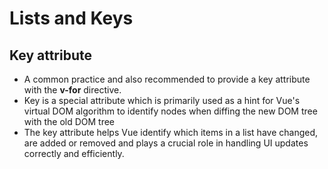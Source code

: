 # Lists and Keys


## Key attribute
<ul>
  <li>A common practice and also recommended to provide a key attribute with the <b>v-for</b> directive.</li>
  <li>Key is a special attribute which is primarily used as a hint for Vue's virtual DOM algorithm to identify nodes when diffing the new DOM tree with the old DOM tree</li>
  <li>The key attribute helps Vue identify which items in a list have changed, are added or removed and plays a crucial role in handling UI updates correctly and efficiently.</li>
  
  

</ul>

